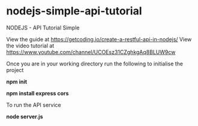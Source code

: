 # nodejs-simple-api-tutorial

NODEJS - API Tutorial Simple


View the guide at https://getcoding.io/create-a-restful-api-in-nodejs/
View the video tutorial at https://www.youtube.com/channel/UCOEsz31CZghkgAq8BLUW9cw

Once you are in your working directory run the following to initialise the project 

**npm init**

**npm install express cors**


To run the API service

**node server.js**


